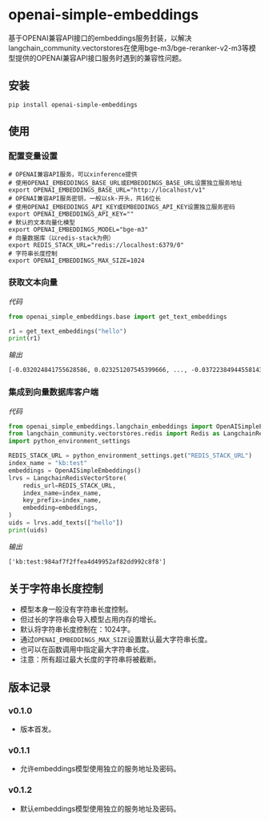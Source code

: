 # openai-simple-embeddings

基于OPENAI兼容API接口的embeddings服务封装，以解决langchain_community.vectorstores在使用bge-m3/bge-reranker-v2-m3等模型提供的OPENAI兼容API接口服务时遇到的兼容性问题。

## 安装

```shell
pip install openai-simple-embeddings
```

## 使用

### 配置变量设置

```shell
# OPENAI兼容API服务，可以xinference提供
# 使用OPENAI_EMBEDDINGS_BASE_URL或EMBEDDINGS_BASE_URL设置独立服务地址
export OPENAI_EMBEDDINGS_BASE_URL="http://localhost/v1"
# OPENAI兼容API服务密钥，一般以sk-开头，共16位长
# 使用OPENAI_EMBEDDINGS_API_KEY或EMBEDDINGS_API_KEY设置独立服务密码
export OPENAI_EMBEDDINGS_API_KEY=""
# 默认的文本向量化模型
export OPENAI_EMBEDDINGS_MODEL="bge-m3"
# 向量数据库（以redis-stack为例）
export REDIS_STACK_URL="redis://localhost:6379/0"
# 字符串长度控制
export OPENAI_EMBEDDINGS_MAX_SIZE=1024
```

### 获取文本向量

*代码*
```python
from openai_simple_embeddings.base import get_text_embeddings

r1 = get_text_embeddings("hello")
print(r1)
```

*输出*

```txt
[-0.032024841755628586, 0.023251207545399666, ..., -0.037223849445581436, 0.05963246524333954]
```

### 集成到向量数据库客户端

*代码*
```python
from openai_simple_embeddings.langchain_embeddings import OpenAISimpleEmbeddings
from langchain_community.vectorstores.redis import Redis as LangchainRedisVectorStore
import python_environment_settings

REDIS_STACK_URL = python_environment_settings.get("REDIS_STACK_URL")
index_name = "kb:test"
embeddings = OpenAISimpleEmbeddings()
lrvs = LangchainRedisVectorStore(
    redis_url=REDIS_STACK_URL,
    index_name=index_name,
    key_prefix=index_name,
    embedding=embeddings,
)
uids = lrvs.add_texts(["hello"])
print(uids)
```

*输出*

```txt
['kb:test:984af7f2ffea4d49952af82dd992c8f8']
```

## 关于字符串长度控制

- 模型本身一般没有字符串长度控制。
- 但过长的字符串会导入模型占用内存的增长。
- 默认将字符串长度控制在：1024字。
- 通过`OPENAI_EMBEDDINGS_MAX_SIZE`设置默认最大字符串长度。
- 也可以在函数调用中指定最大字符串长度。
- 注意：所有超过最大长度的字符串将被截断。

## 版本记录

### v0.1.0

- 版本首发。

### v0.1.1

- 允许embeddings模型使用独立的服务地址及密码。

### v0.1.2

- 默认embeddings模型使用独立的服务地址及密码。
